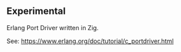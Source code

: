 ## Experimental

Erlang Port Driver written in Zig.

See: https://www.erlang.org/doc/tutorial/c_portdriver.html